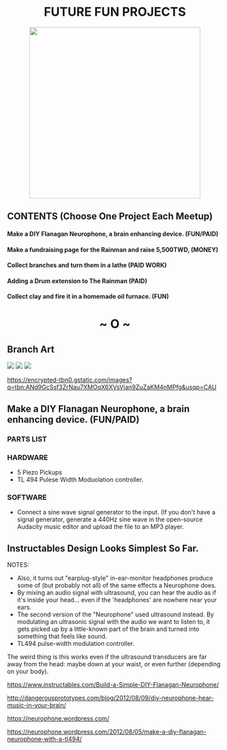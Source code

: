 
<h1 align="center">
FUTURE FUN PROJECTS</h1>
<p align="center">
<img height="400px" src="https://www.looper.com/img/gallery/what-filming-cats-was-really-like-for-taylor-swift/l-intro-1623426101.jpg">
</p>

## CONTENTS (Choose One Project Each Meetup)

#### Make a DIY Flanagan Neurophone, a brain enhancing device. (FUN/PAID)
#### Make a fundraising page for the Rainman and raise 5,500TWD, (MONEY)
#### Collect branches and turn them in a lathe (PAID WORK)
#### Adding a Drum extension to The Rainman (PAID)
#### Collect clay and fire it in a homemade oil furnace. (FUN)
 
# <h1 font-size="100px" align="center"> ~ O ~</h1>

## Branch Art

<img src="https://woodhappen.com/wp-content/uploads/2022/05/Difficult-Woodturning-Projects.jpg">

<img src="https://woodhappen.com/wp-content/uploads/2022/05/Turned-Wooden-Bowl-by-Thomas-Faessler.jpg">

<img src="https://woodhappen.com/wp-content/uploads/2022/05/Woodturning-Goblet-Ideas.jpg">

https://encrypted-tbn0.gstatic.com/images?q=tbn:ANd9GcSsf3ZrNau7XMOqX6XVsVjan9ZuZaKM4nMPfg&usqp=CAU


## Make a DIY Flanagan Neurophone, a brain enhancing device. (FUN/PAID)

### PARTS LIST

### HARDWARE

- 5 Piezo Pickups
- TL 494 Pulese Width Moduolation controller. 

### SOFTWARE 
- Connect a sine wave signal generator to the input. (If you don't have a signal generator, generate a 440Hz sine wave in the open-source Audacity music editor and upload the file to an MP3 player.

## Instructables Design Looks Simplest So Far. 



NOTES:

- Also, it turns out "earplug-style" in-ear-monitor headphones produce some of (but probably not all) of the same effects a Neurophone does. 
- By mixing an audio signal with ultrasound, you can hear the audio as if it's inside your head... even if the 'headphones' are nowhere near your ears.
- The second version of the "Neurophone" used ultrasound instead. By modulating an ultrasonic signal with the audio we want to listen to, it gets picked up by a little-known part of the brain and turned into something that feels like sound.
- TL494 pulse-width modulation controller. 


The weird thing is this works even if the ultrasound transducers are far away from the head: maybe down at your waist, or even further (depending on your body).

https://www.instructables.com/Build-a-Simple-DIY-Flanagan-Neurophone/

http://dangerousprototypes.com/blog/2012/08/09/diy-neurophone-hear-music-in-your-brain/

https://neurophone.wordpress.com/

https://neurophone.wordpress.com/2012/08/05/make-a-diy-flanagan-neurophone-with-a-tl494/

